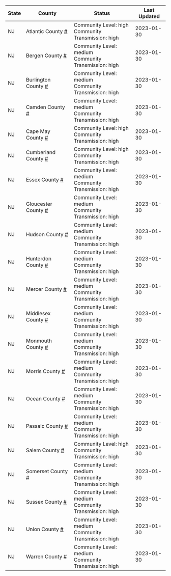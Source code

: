 State | County | Status | Last Updated
--- | --- | --- | --- 
NJ | Atlantic County <a href="#atlantic_county">#</a> | <a name="atlantic_county"></a>Community Level: high<br/>Community Transmission: high | 2023-01-30
NJ | Bergen County <a href="#bergen_county">#</a> | <a name="bergen_county"></a>Community Level: medium<br/>Community Transmission: high | 2023-01-30
NJ | Burlington County <a href="#burlington_county">#</a> | <a name="burlington_county"></a>Community Level: medium<br/>Community Transmission: high | 2023-01-30
NJ | Camden County <a href="#camden_county">#</a> | <a name="camden_county"></a>Community Level: medium<br/>Community Transmission: high | 2023-01-30
NJ | Cape May County <a href="#cape_may_county">#</a> | <a name="cape_may_county"></a>Community Level: high<br/>Community Transmission: high | 2023-01-30
NJ | Cumberland County <a href="#cumberland_county">#</a> | <a name="cumberland_county"></a>Community Level: high<br/>Community Transmission: high | 2023-01-30
NJ | Essex County <a href="#essex_county">#</a> | <a name="essex_county"></a>Community Level: medium<br/>Community Transmission: high | 2023-01-30
NJ | Gloucester County <a href="#gloucester_county">#</a> | <a name="gloucester_county"></a>Community Level: medium<br/>Community Transmission: high | 2023-01-30
NJ | Hudson County <a href="#hudson_county">#</a> | <a name="hudson_county"></a>Community Level: medium<br/>Community Transmission: high | 2023-01-30
NJ | Hunterdon County <a href="#hunterdon_county">#</a> | <a name="hunterdon_county"></a>Community Level: medium<br/>Community Transmission: high | 2023-01-30
NJ | Mercer County <a href="#mercer_county">#</a> | <a name="mercer_county"></a>Community Level: medium<br/>Community Transmission: high | 2023-01-30
NJ | Middlesex County <a href="#middlesex_county">#</a> | <a name="middlesex_county"></a>Community Level: medium<br/>Community Transmission: high | 2023-01-30
NJ | Monmouth County <a href="#monmouth_county">#</a> | <a name="monmouth_county"></a>Community Level: medium<br/>Community Transmission: high | 2023-01-30
NJ | Morris County <a href="#morris_county">#</a> | <a name="morris_county"></a>Community Level: medium<br/>Community Transmission: high | 2023-01-30
NJ | Ocean County <a href="#ocean_county">#</a> | <a name="ocean_county"></a>Community Level: medium<br/>Community Transmission: high | 2023-01-30
NJ | Passaic County <a href="#passaic_county">#</a> | <a name="passaic_county"></a>Community Level: medium<br/>Community Transmission: high | 2023-01-30
NJ | Salem County <a href="#salem_county">#</a> | <a name="salem_county"></a>Community Level: high<br/>Community Transmission: high | 2023-01-30
NJ | Somerset County <a href="#somerset_county">#</a> | <a name="somerset_county"></a>Community Level: medium<br/>Community Transmission: high | 2023-01-30
NJ | Sussex County <a href="#sussex_county">#</a> | <a name="sussex_county"></a>Community Level: medium<br/>Community Transmission: high | 2023-01-30
NJ | Union County <a href="#union_county">#</a> | <a name="union_county"></a>Community Level: medium<br/>Community Transmission: high | 2023-01-30
NJ | Warren County <a href="#warren_county">#</a> | <a name="warren_county"></a>Community Level: medium<br/>Community Transmission: high | 2023-01-30
